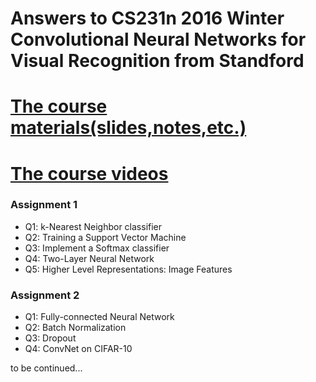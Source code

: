 # Answers to CS231n 2016 Winter Convolutional Neural Networks for Visual Recognition from Standford
# [The course materials(slides,notes,etc.)](http://cs231n.stanford.edu/2016/syllabus)   
# [The course videos](https://www.youtube.com/watch?v=g-PvXUjD6qg&list=PLlJy-eBtNFt6EuMxFYRiNRS07MCWN5UIA)

### Assignment 1
* Q1: k-Nearest Neighbor classifier
* Q2: Training a Support Vector Machine
* Q3: Implement a Softmax classifier
* Q4: Two-Layer Neural Network 
* Q5: Higher Level Representations: Image Features

### Assignment 2
* Q1: Fully-connected Neural Network
* Q2: Batch Normalization
* Q3: Dropout
* Q4: ConvNet on CIFAR-10

to be continued...
